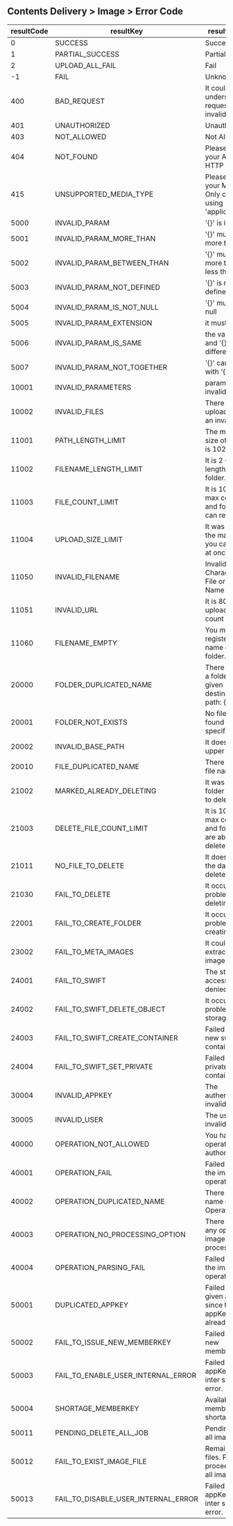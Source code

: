 ## Contents Delivery > Image > Error Code

| resultCode | resultKey | resultMessage |
|---|---|----|
| 0 | SUCCESS | Success |
| 1 | PARTIAL_SUCCESS | Partial Success |
| 2 | UPLOAD_ALL_FAIL | Fail |
| -1 | FAIL | Unknown error. |
| 400 | BAD_REQUEST | It could not understand the request due to invalid syntax. |
| 401 | UNAUTHORIZED | Unauthorized |
| 403 | NOT_ALLOWED | Not Allowed. |
| 404 | NOT_FOUND | Please check your API Url, HTTP Method. |
| 415 | UNSUPPORTED_MEDIA_TYPE | Please check your Media type. Only can be using 'application/json' |
| 5000 | INVALID_PARAM | '{}' is invalid. |
| 5001 | INVALID_PARAM_MORE_THAN | '{}' must be more than '{}'. |
| 5002 | INVALID_PARAM_BETWEEN_THAN | '{}' must be more than '{}' or less than '{}'. |
| 5003 | INVALID_PARAM_NOT_DEFINED | '{}' is not defined. |
| 5004 | INVALID_PARAM_IS_NOT_NULL | '{}' must be not null |
| 5005 | INVALID_PARAM_EXTENSION | it must be '{}' |
| 5006 | INVALID_PARAM_IS_SAME | the value of '{}' and '{}' must be differed. |
| 5007 | INVALID_PARAM_NOT_TOGETHER | '{}' can not use with '{}'. |
| 10001 | INVALID_PARAMETERS | parameter is invalid. |
| 10002 | INVALID_FILES | There is not exist upload file or it is an invalid file. |
| 11001 | PATH_LENGTH_LIMIT | The max byte size of full path is 1024. |
| 11002 | FILENAME_LENGTH_LIMIT | It is 2 ~ 255 the length of file and folder. |
| 11003 | FILE_COUNT_LIMIT | It is 10,000 the max count of file and folder you can request. |
| 11004 | UPLOAD_SIZE_LIMIT | It was exceed the max volume you can upload at once. |
| 11050 | INVALID_FILENAME | Invalid Characters in File or Folder Name |
| 11051 | INVALID_URL | It is 80,443 the upload port count of URL. |
| 11060 | FILENAME_EMPTY | You must register the name of file or folder. |
| 20000 | FOLDER_DUPLICATED_NAME | There is already a folder at the given destination. path: {} |
| 20001 | FOLDER_NOT_EXISTS | No file was found at the specified path. |
| 20002 | INVALID_BASE_PATH | It does not exist upper folder. |
| 20010 | FILE_DUPLICATED_NAME | There is same file name. |
| 21002 | MARKED_ALREADY_DELETING | It was file or folder requested to delete. |
| 21003 | DELETE_FILE_COUNT_LIMIT | It is 10,000 the max count of file and folder you are able to delete. |
| 21011 | NO_FILE_TO_DELETE | It does not exist the data to delete. |
| 21030 | FAIL_TO_DELETE | It occurred some problem while deleting. |
| 22001 | FAIL_TO_CREATE_FOLDER | It occurred some problem while creating folder. |
| 23002 | FAIL_TO_META_IMAGES | It could not extract the image attribute. |
| 24001 | FAIL_TO_SWIFT | The storage access was denied. |
| 24002 | FAIL_TO_SWIFT_DELETE_OBJECT | It occurred some proble while storage deleting |
| 24003 | FAIL_TO_SWIFT_CREATE_CONTAINER | Failed to create new swift container. |
| 24004 | FAIL_TO_SWIFT_SET_PRIVATE | Failed to set private swift container. |
| 30004 | INVALID_APPKEY | The authentication is invalid. |
| 30005 | INVALID_USER | The user is invalid. |
| 40000 | OPERATION_NOT_ALLOWED | You have no operation authority. |
| 40001 | OPERATION_FAIL | Failed to process the image operation. |
| 40002 | OPERATION_DUPLICATED_NAME | There is same name of Image Operation. |
| 40003 | OPERATION_NO_PROCESSING_OPTION | There are not any option for image processing. |
| 40004 | OPERATION_PARSING_FAIL | Failed to parsing the image operation. |
| 50001 | DUPLICATED_APPKEY | Failed to enable given appKey, since the appKey is already exist. |
| 50002 | FAIL_TO_ISSUE_NEW_MEMBERKEY | Failed to issue new memberKey. |
| 50003 | FAIL_TO_ENABLE_USER_INTERNAL_ERROR | Failed to enable appKey due to inter server error. |
| 50004 | SHORTAGE_MEMBERKEY | Available member key is shortage. |
| 50011 | PENDING_DELETE_ALL_JOB | Pending deleting all image files. |
| 50012 | FAIL_TO_EXIST_IMAGE_FILE | Remains image files. Please proceed delete all image files. |
| 50013 | FAIL_TO_DISABLE_USER_INTERNAL_ERROR | Failed to disable appKey due to inter server error. |

